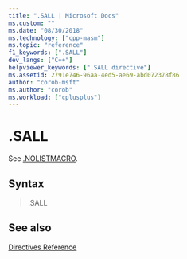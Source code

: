 ```yaml
---
title: ".SALL | Microsoft Docs"
ms.custom: ""
ms.date: "08/30/2018"
ms.technology: ["cpp-masm"]
ms.topic: "reference"
f1_keywords: [".SALL"]
dev_langs: ["C++"]
helpviewer_keywords: [".SALL directive"]
ms.assetid: 2791e746-96aa-4ed5-ae69-abd072378f86
author: "corob-msft"
ms.author: "corob"
ms.workload: ["cplusplus"]
---
```

# .SALL

See [.NOLISTMACRO](../../assembler/masm/dot-nolistmacro.md).

## Syntax

> .SALL

## See also

[Directives Reference](../../assembler/masm/directives-reference.md)<br/>
